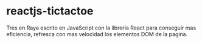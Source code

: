 # reactjs-tictactoe
Tres en Raya escrito en JavaScript con la librería React para conseguir mas eficiencia, refresca con mas velocidad los elementos DOM de la pagina.
